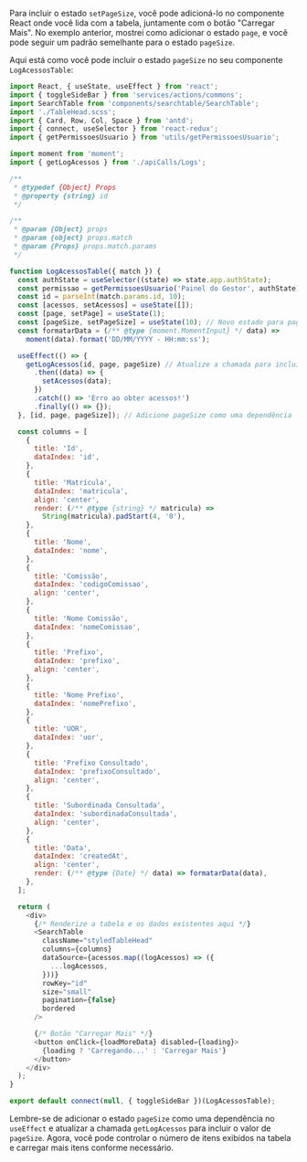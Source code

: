 Para incluir o estado `setPageSize`, você pode adicioná-lo no componente React onde você lida com a tabela, juntamente com o botão "Carregar Mais". No exemplo anterior, mostrei como adicionar o estado `page`, e você pode seguir um padrão semelhante para o estado `pageSize`.

Aqui está como você pode incluir o estado `pageSize` no seu componente `LogAcessosTable`:

```javascript
import React, { useState, useEffect } from 'react';
import { toggleSideBar } from 'services/actions/commons';
import SearchTable from 'components/searchtable/SearchTable';
import './TableHead.scss';
import { Card, Row, Col, Space } from 'antd';
import { connect, useSelector } from 'react-redux';
import { getPermissoesUsuario } from 'utils/getPermissoesUsuario';

import moment from 'moment';
import { getLogAcessos } from './apiCalls/Logs';

/**
 * @typedef {Object} Props
 * @property {string} id
 */

/**
 * @param {Object} props
 * @param {object} props.match
 * @param {Props} props.match.params
 */

function LogAcessosTable({ match }) {
  const authState = useSelector((state) => state.app.authState);
  const permissao = getPermissoesUsuario('Painel do Gestor', authState);
  const id = parseInt(match.params.id, 10);
  const [acessos, setAcessos] = useState([]);
  const [page, setPage] = useState(1);
  const [pageSize, setPageSize] = useState(10); // Novo estado para pageSize
  const formatarData = (/** @type {moment.MomentInput} */ data) =>
    moment(data).format('DD/MM/YYYY - HH:mm:ss');

  useEffect(() => {
    getLogAcessos(id, page, pageSize) // Atualize a chamada para incluir pageSize
      .then((data) => {
        setAcessos(data);
      })
      .catch(() => 'Erro ao obter acessos!')
      .finally(() => {});
  }, [id, page, pageSize]); // Adicione pageSize como uma dependência

  const columns = [
    {
      title: 'Id',
      dataIndex: 'id',
    },
    {
      title: 'Matrícula',
      dataIndex: 'matricula',
      align: 'center',
      render: (/** @type {string} */ matricula) =>
        String(matricula).padStart(4, '0'),
    },
    {
      title: 'Nome',
      dataIndex: 'nome',
    },
    {
      title: 'Comissão',
      dataIndex: 'codigoComissao',
      align: 'center',
    },
    {
      title: 'Nome Comissão',
      dataIndex: 'nomeComissao',
    },
    {
      title: 'Prefixo',
      dataIndex: 'prefixo',
      align: 'center',
    },
    {
      title: 'Nome Prefixo',
      dataIndex: 'nomePrefixo',
    },
    {
      title: 'UOR',
      dataIndex: 'uor',
    },
    {
      title: 'Prefixo Consultado',
      dataIndex: 'prefixoConsultado',
      align: 'center',
    },
    {
      title: 'Subordinada Consultada',
      dataIndex: 'subordinadaConsultada',
      align: 'center',
    },
    {
      title: 'Data',
      dataIndex: 'createdAt',
      align: 'center',
      render: (/** @type {Date} */ data) => formatarData(data),
    },
  ];

  return (
    <div>
      {/* Renderize a tabela e os dados existentes aqui */}
      <SearchTable
        className="styledTableHead"
        columns={columns}
        dataSource={acessos.map((logAcessos) => ({
          ...logAcessos,
        }))}
        rowKey="id"
        size="small"
        pagination={false}
        bordered
      />

      {/* Botão "Carregar Mais" */}
      <button onClick={loadMoreData} disabled={loading}>
        {loading ? 'Carregando...' : 'Carregar Mais'}
      </button>
    </div>
  );
}

export default connect(null, { toggleSideBar })(LogAcessosTable);
```

Lembre-se de adicionar o estado `pageSize` como uma dependência no `useEffect` e atualizar a chamada `getLogAcessos` para incluir o valor de `pageSize`. Agora, você pode controlar o número de itens exibidos na tabela e carregar mais itens conforme necessário.